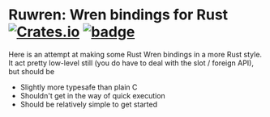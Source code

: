 # Ruwren: Wren bindings for Rust [![Crates.io](https://img.shields.io/crates/v/ruwren)](https://crates.io/ruwren) [![badge](https://docs.rs/ruwren/badge.svg)](https://docs.rs/ruwren/)

Here is an attempt at making some Rust Wren bindings in a more Rust style.
It act pretty low-level still (you do have to deal with the slot / foreign API), but should be 

- Slightly more typesafe than plain C
- Shouldn't get in the way of quick execution
- Should be relatively simple to get started